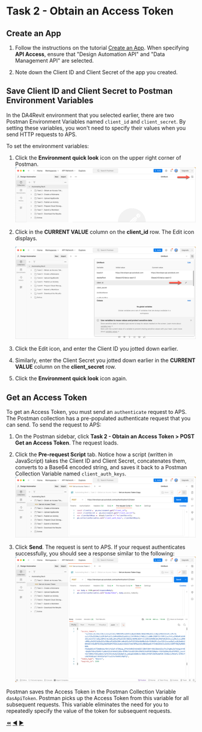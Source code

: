 # Task 2 - Obtain an Access Token

## Create an App

1. Follow the instructions on the tutorial [Create an App](https://aps.autodesk.com/en/docs/oauth/v2/tutorials/create-app/).
 When specifying **API Access**, ensure that "Design Automation API" and "Data Management API" are selected.

2. Note down the Client ID and Client Secret of the app you created.

## Save Client ID and Client Secret to Postman Environment Variables

In the DA4Revit environment that you selected earlier, there are two Postman Environment Variables named `client_id` and `client_secret`. By setting these variables, you won't need to specify their values when you send HTTP requests to APS.

To set the environment variables:

1. Click the **Environment quick look** icon on the upper right corner of Postman.
   ![Environment quick look icon](../images/task2-environment_quick_look_icon.png "Environment quick look icon")

2. Click in the **CURRENT VALUE** column on the **client_id** row. The Edit icon displays.

    ![Edit Environment Variable](../images/task2-environment_edit_variable.png "Edit Environment Variable")

3. Click the Edit icon, and enter the Client ID you jotted down earlier.

4. Similarly, enter the Client Secret you jotted down earlier in the **CURRENT VALUE** column on the **client_secret** row.

5. Click the **Environment quick look** icon again.

## Get an Access Token

To get an Access Token, you must send an `authenticate` request to APS. The Postman collection has a pre-populated authenticate request that you can send. To send the request to APS:

1. On the Postman sidebar, click **Task 2 - Obtain an Access Token > POST Get an Access Token**. The request loads.

2. Click the **Pre-request Script** tab. Notice how a script (written in JavaScript) takes the Client ID and Client Secret, concatenates them, converts to a Base64 encoded string, and saves it back to a Postman Collection Variable named `client_auth_keys`.
   ![Preview Client Id and Client Secret](../images/task2-preview_environment_variables.png "Preview Client Id and Client Secret")

4. Click **Send**. The request is sent to APS. If your request authenticates successfully, you should see a response similar to the following:
![Successful authentication](../images/task2-authenticate_successfull.png "Successful authentication")

Postman saves the Access Token in the Postman Collection Variable `dasApiToken`. Postman picks up the Access Token from this variable for all subsequent requests. This variable eliminates the need for you to repeatedly specify the value of the token for subsequent requests.


[:rewind:](../readme.md "readme.md") [:arrow_backward:](before_you_begin.md "Previous task" ) [:arrow_forward:](task-3.md "Next task")
